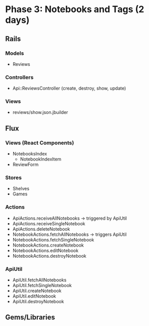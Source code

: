 # Phase 3: Notebooks and Tags (2 days)

## Rails
### Models
* Reviews


### Controllers
* Api::ReviewsController (create, destroy, show, update)

### Views
* reviews/show.json.jbuilder

## Flux
### Views (React Components)
* NotebooksIndex
  - NotebookIndexItem
* ReviewForm

### Stores
* Shelves
* Games

### Actions
* ApiActions.receiveAllNotebooks -> triggered by ApiUtil
* ApiActions.receiveSingleNotebook
* ApiActions.deleteNotebook
* NotebookActions.fetchAllNotebooks -> triggers ApiUtil
* NotebookActions.fetchSingleNotebook
* NotebookActions.createNotebook
* NotebookActions.editNotebook
* NotebookActions.destroyNotebook

### ApiUtil
* ApiUtil.fetchAllNotebooks
* ApiUtil.fetchSingleNotebook
* ApiUtil.createNotebook
* ApiUtil.editNotebook
* ApiUtil.destroyNotebook

## Gems/Libraries
